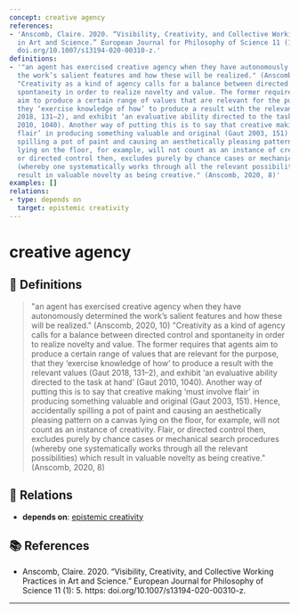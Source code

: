```yaml
---
concept: creative agency
references:
- 'Anscomb, Claire. 2020. “Visibility, Creativity, and Collective Working Practices
  in Art and Science.” European Journal for Philosophy of Science 11 (1): 5. https:
  doi.org/10.1007/s13194-020-00310-z.'
definitions:
- '"an agent has exercised creative agency when they have autonomously determined
  the work’s salient features and how these will be realized." (Anscomb, 2020, 10)
  "Creativity as a kind of agency calls for a balance between directed control and
  spontaneity in order to realize novelty and value. The former requires that agents
  aim to produce a certain range of values that are relevant for the purpose, that
  they ‘exercise knowledge of how’ to produce a result with the relevant values (Gaut
  2018, 131–2), and exhibit ‘an evaluative ability directed to the task at hand’ (Gaut
  2010, 1040). Another way of putting this is to say that creative making ‘must involve
  flair’ in producing something valuable and original (Gaut 2003, 151). Hence, accidentally
  spilling a pot of paint and causing an aesthetically pleasing pattern on a canvas
  lying on the floor, for example, will not count as an instance of creativity. Flair,
  or directed control then, excludes purely by chance cases or mechanical search procedures
  (whereby one systematically works through all the relevant possibilities) which
  result in valuable novelty as being creative." (Anscomb, 2020, 8)'
examples: []
relations:
- type: depends on
  target: epistemic creativity
---
```


# creative agency

## 📖 Definitions

> "an agent has exercised creative agency when they have autonomously determined the work’s salient features and how these will be realized." (Anscomb, 2020, 10) "Creativity as a kind of agency calls for a balance between directed control and spontaneity in order to realize novelty and value. The former requires that agents aim to produce a certain range of values that are relevant for the purpose, that they ‘exercise knowledge of how’ to produce a result with the relevant values (Gaut 2018, 131–2), and exhibit ‘an evaluative ability directed to the task at hand’ (Gaut 2010, 1040). Another way of putting this is to say that creative making ‘must involve flair’ in producing something valuable and original (Gaut 2003, 151). Hence, accidentally spilling a pot of paint and causing an aesthetically pleasing pattern on a canvas lying on the floor, for example, will not count as an instance of creativity. Flair, or directed control then, excludes purely by chance cases or mechanical search procedures (whereby one systematically works through all the relevant possibilities) which result in valuable novelty as being creative." (Anscomb, 2020, 8)

## 🔗 Relations

- **depends on**: [epistemic creativity](./epistemic-creativity.md)

## 📚 References

- Anscomb, Claire. 2020. “Visibility, Creativity, and Collective Working Practices in Art and Science.” European Journal for Philosophy of Science 11 (1): 5. https: doi.org/10.1007/s13194-020-00310-z.

---

<script src="https://giscus.app/client.js"
                data-repo="natesheehan/conceptcartography"
                data-repo-id="R_kgDOPB5QiQ"
                data-category="General"
                data-category-id="DIC_kwDOPB5Qic4CsAxd"
                data-mapping="pathname"
                data-strict="0"
                data-reactions-enabled="1"
                data-emit-metadata="0"
                data-input-position="bottom"
                data-theme="catppuccin_mocha"
                data-lang="en"
                crossorigin="anonymous"
                async>
        </script>
        